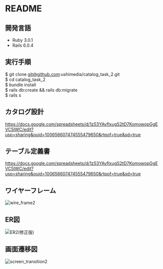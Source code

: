 # README

## 開発言語
 * Ruby 3.0.1
 * Rails 6.0.4

## 実行手順
 $ git clone git@github.com:ushimedia/catalog_task_2.git  
 $ cd catalog_task_2  
 $ bundle install  
 $ rails db:create && rails db:migrate  
 $ rails s  

## カタログ設計
https://docs.google.com/spreadsheets/d/1z53YAvflxugS2tD7KomowopGgEVC5IWC/edit?usp=sharing&ouid=100656607474555479650&rtpof=true&sd=true

## テーブル定義書
https://docs.google.com/spreadsheets/d/1z53YAvflxugS2tD7KomowopGgEVC5IWC/edit?usp=sharing&ouid=100656607474555479650&rtpof=true&sd=true

## ワイヤーフレーム
![wire_frame2](https://user-images.githubusercontent.com/103015276/169783270-384f5119-26ef-42a1-b03f-a1537963e025.png)

## ER図
![ER2(修正版)](https://user-images.githubusercontent.com/103015276/172537143-f0333ae3-0f66-45af-91ee-1abd77d58b4b.png)
## 画面遷移図
![screen_transition2](https://user-images.githubusercontent.com/103015276/169783256-09d4f95e-1abd-4fd9-9dbc-1485dece5a37.png)
